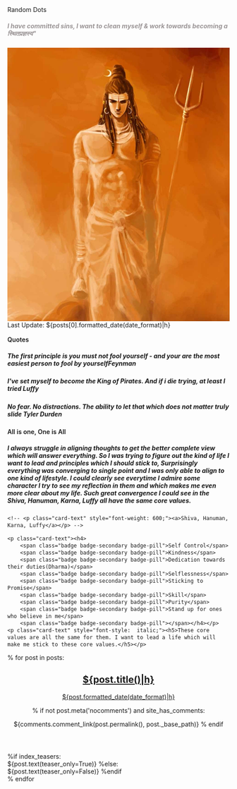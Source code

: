 <!--
.. title: About me
.. slug: about-me
.. date: 2018-03-07 19:05:57 UTC+05:30
.. tags: 
.. category: 
.. link: 
.. description: 
.. type: text
-->

<div class="col-md-3">
    <div class="card mb-3" style="margin-bottom: 1rem;">
      <sidebar class="card-header" style="margin-top: 0;text-align:  center;">Random Dots</sidebar>
      <div class="card-body align-items-center">
        <h5 class="card-subtitle text-muted" style="color: #9b9596;">I have committed sins, I want to clean myself & work towards becoming a स्थितप्रज्ञस्य"</h5>
    </div>
    <img style="max-width: 100%; display: block;" src="/images/shiva.jpg" alt="Card image">
    <div class="card-footer text-muted">
        Last Update: ${posts[0].formatted_date(date_format)|h}
    </div>
</div>

<!-- <ul class="list-group">
  <li class="list-group-item d-flex justify-content-between align-items-center"><a>
    Learning Theory</a>
    <span class="badge badge-primary badge-pill">2</span>
  </li>
  <li class="list-group-item d-flex justify-content-between align-items-center">
    <a>Mathematics</a>
    <span class="badge badge-primary badge-pill">2</span>
  </li>
  <li class="list-group-item d-flex justify-content-between align-items-center">
    <a>Programming</a>
    <span class="badge badge-primary badge-pill">1</span>
  </li>\
  <li class="list-group-item d-flex justify-content-between align-items-center">
    <a>Running@2.5km</a>
    <span class="badge badge-primary badge-pill">10.01min</span>
  </li>
</ul> -->

<div class="card border-primary mb-3">
  <div class="card-header" style="font-weight: 600;"><sidebar>Quotes</sidebar></div>
  <div class="card-body">
    <p class="card-text" style="font-style:  italic;"><h5>The first principle is you must not fool yourself - and your are the most easiest person to fool by yourself<span class="badge badge-secondary badge-pill">Feynman</span></h5></p>
    <p class="card-text" style="font-style:  italic;"><h5>I've set myself to become the King of Pirates. And if i die trying, at least I tried <span class="badge badge-secondary badge-pill">Luffy</span></h5></p>
    <p class="card-text" style="font-style:  italic;"><h5>No fear. No distractions. The ability to let that which does not matter truly slide <span class="badge badge-secondary badge-pill">Tyler Durden</span></h5></p>
  </div>
</div>

<div class="card border-primary mb-3">
  <div class="card-header" style="font-weight: 600;"><sidebar>All is one, One is All</sidebar></div>
  <div class="card-body">
<!--   	<p class="card-text" style="font-weight: 400;"><a style="font-size: 0.9em;">In case if you want to know more about me...</a></p>
 -->    <p class="card-text" style="font-style:  italic;"><h5>I always struggle in aligning thoughts to get the better complete view which will answer everything. So I was trying to figure out the kind of life I want to lead and principles which I should stick to, Surprisingly everything was converging to single point and I was only able to align to one kind of lifestyle. I could clearly see everytime I admire some character I try to see my reflection in them and which makes me even more clear about my life. Such great convergence I could see in the <a>Shiva, Hanuman, Karna, Luffy</a> all have the same core values.</h5></p>
    
    <!-- <p class="card-text" style="font-weight: 600;"><a>Shiva, Hanuman, Karna, Luffy</a></p> -->
   <!--  <p class="card-text" style="font-style:  italic;"><a> Hanuman </a></p>
    <p class="card-text" style="font-style:  italic;"><a> Karna </a></p>
    <p class="card-text" style="font-style:  italic;"><a> Monkey D Luffy </a></p> -->
    <p class="card-text"><h4>
    	<span class="badge badge-secondary badge-pill">Self Control</span>
    	<span class="badge badge-secondary badge-pill">Kindness</span>
    	<span class="badge badge-secondary badge-pill">Dedication towards their duties(Dharma)</span>
    	<span class="badge badge-secondary badge-pill">Selflessness</span>
    	<span class="badge badge-secondary badge-pill">Sticking to Promise</span>
    	<span class="badge badge-secondary badge-pill">Skill</span>
    	<span class="badge badge-secondary badge-pill">Purity</span>
    	<span class="badge badge-secondary badge-pill">Stand up for ones who believe in me</span>
    	<span class="badge badge-secondary badge-pill"></span></h4></p>
    <p class="card-text" style="font-style:  italic;"><h5>These core values are all the same for them. I want to lead a life which will make me stick to these core values.</h5></p>
  </div>
</div>


<!-- <div class="card border-success mb-3">
  <div class="card-header" style="font-weight: 600;"><a>Monkey D Luffy</a></div>
  <div class="card-body">
    
  </div>
</div>

<div class="card border-secondary mb-3">
  <div class="card-header" style="font-weight: 600;"><a>Tylor Durden</a></div>
  <div class="card-body">
    
  </div>
</div> -->
</div>
<div class="col-md-9">
<div class="postindex">
% for post in posts:
    <article class="h-entry post-${post.meta('type')}">
    <header>
        <h1 class="p-name entry-title"><a href="${post.permalink()}" class="u-url">${post.title()|h}</a></h1>
        <div class="metadata">
            <!-- <p class="byline author vcard"><span class="byline-name fn" itemprop="author">
            % if author_pages_generated:
                <a href="${_link('author', post.author())}">${post.author()|h}</a>
            % else:
                ${post.author()|h}
            % endif
            </span></p> -->
            <p class="dateline"><a href="${post.permalink()}" rel="bookmark"><time class="published dt-published" datetime="${post.formatted_date('webiso')}" title="${post.formatted_date(date_format)|h}">${post.formatted_date(date_format)|h}</time></a></p>
            % if not post.meta('nocomments') and site_has_comments:
                <p class="commentline">${comments.comment_link(post.permalink(), post._base_path)}
            % endif
        </div>
    </header>
    %if index_teasers:
    <div class="p-summary entry-summary">
    ${post.text(teaser_only=True)}
    %else:
    <div class="e-content entry-content">
    ${post.text(teaser_only=False)}
    %endif
    </div>
    </article>
% endfor
</div>
</div>

